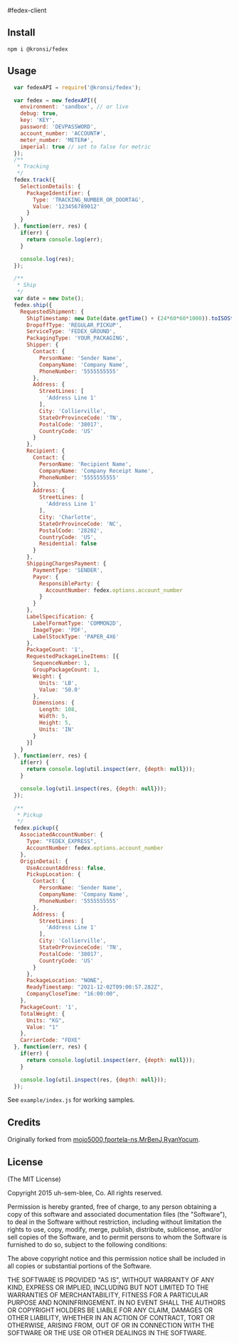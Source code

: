 #fedex-client

## Install

`npm i @kronsi/fedex`

## Usage

```js
  var fedexAPI = require('@kronsi/fedex');

  var fedex = new fedexAPI({
    environment: 'sandbox', // or live
    debug: true,
    key: 'KEY',
    password: 'DEVPASSWORD',
    account_number: 'ACCOUNT#',
    meter_number: 'METER#',
    imperial: true // set to false for metric
  });
  /**
   * Tracking
   */
  fedex.track({
    SelectionDetails: {
      PackageIdentifier: {
        Type: 'TRACKING_NUMBER_OR_DOORTAG',
        Value: '123456789012'
      }
    }
  }, function(err, res) {
    if(err) {
      return console.log(err);
    }

    console.log(res);
  });

  /**
   * Ship
   */
  var date = new Date();
  fedex.ship({
    RequestedShipment: {
      ShipTimestamp: new Date(date.getTime() + (24*60*60*1000)).toISOString(),
      DropoffType: 'REGULAR_PICKUP',
      ServiceType: 'FEDEX_GROUND',
      PackagingType: 'YOUR_PACKAGING',
      Shipper: {
        Contact: {
          PersonName: 'Sender Name',
          CompanyName: 'Company Name',
          PhoneNumber: '5555555555'
        },
        Address: {
          StreetLines: [
            'Address Line 1'
          ],
          City: 'Collierville',
          StateOrProvinceCode: 'TN',
          PostalCode: '38017',
          CountryCode: 'US'
        }
      },
      Recipient: {
        Contact: {
          PersonName: 'Recipient Name',
          CompanyName: 'Company Receipt Name',
          PhoneNumber: '5555555555'
        },
        Address: {
          StreetLines: [
            'Address Line 1'
          ],
          City: 'Charlotte',
          StateOrProvinceCode: 'NC',
          PostalCode: '28202',
          CountryCode: 'US',
          Residential: false
        }
      },
      ShippingChargesPayment: {
        PaymentType: 'SENDER',
        Payor: {
          ResponsibleParty: {
            AccountNumber: fedex.options.account_number
          }
        }
      },
      LabelSpecification: {
        LabelFormatType: 'COMMON2D',
        ImageType: 'PDF',
        LabelStockType: 'PAPER_4X6'
      },
      PackageCount: '1',
      RequestedPackageLineItems: [{
        SequenceNumber: 1,
        GroupPackageCount: 1,
        Weight: {
          Units: 'LB',
          Value: '50.0'
        },
        Dimensions: {
          Length: 108,
          Width: 5,
          Height: 5,
          Units: 'IN'
        }
      }]
    }
  }, function(err, res) {
    if(err) {
      return console.log(util.inspect(err, {depth: null}));
    }

    console.log(util.inspect(res, {depth: null}));
  });

  /**
   * Pickup
   */
  fedex.pickup({  
    AssociatedAccountNumber: {
      Type: "FEDEX_EXPRESS",
      AccountNumber: fedex.options.account_number
    },
    OriginDetail: {
      UseAccountAddress: false,
      PickupLocation: {
        Contact: {
          PersonName: 'Sender Name',
          CompanyName: 'Company Name',
          PhoneNumber: '5555555555'
        },
        Address: {
          StreetLines: [
            'Address Line 1'
          ],
          City: 'Collierville',
          StateOrProvinceCode: 'TN',
          PostalCode: '38017',
          CountryCode: 'US'
        }
      },
      PackageLocation: "NONE",
      ReadyTimestamp: "2021-12-02T09:00:57.282Z",
      CompanyCloseTime: "16:00:00",        
    },
    PackageCount: '1',
    TotalWeight: {
      Units: "KG",
      Value: "1"
    },
    CarrierCode: "FDXE"
  }, function(err, res) {
    if(err) {
      return console.log(util.inspect(err, {depth: null}));
    }

    console.log(util.inspect(res, {depth: null}));
  });
```

See `example/index.js` for working samples.

## Credits

Originally forked from [mojo5000,fportela-ns,MrBenJ,RyanYocum](https://github.com/thebouqs/fedex-node-client).

## License

(The MIT License)

Copyright 2015 uh-sem-blee, Co. All rights reserved.

Permission is hereby granted, free of charge, to any person obtaining a copy of this software and associated documentation files (the "Software"), to deal in the Software without restriction, including without limitation the rights to use, copy, modify, merge, publish, distribute, sublicense, and/or sell copies of the Software, and to permit persons to whom the Software is furnished to do so, subject to the following conditions:

The above copyright notice and this permission notice shall be included in all copies or substantial portions of the Software.

THE SOFTWARE IS PROVIDED "AS IS", WITHOUT WARRANTY OF ANY KIND, EXPRESS OR IMPLIED, INCLUDING BUT NOT LIMITED TO THE WARRANTIES OF MERCHANTABILITY, FITNESS FOR A PARTICULAR PURPOSE AND NONINFRINGEMENT. IN NO EVENT SHALL THE AUTHORS OR COPYRIGHT HOLDERS BE LIABLE FOR ANY CLAIM, DAMAGES OR OTHER LIABILITY, WHETHER IN AN ACTION OF CONTRACT, TORT OR OTHERWISE, ARISING FROM, OUT OF OR IN CONNECTION WITH THE SOFTWARE OR THE USE OR OTHER DEALINGS IN THE SOFTWARE.